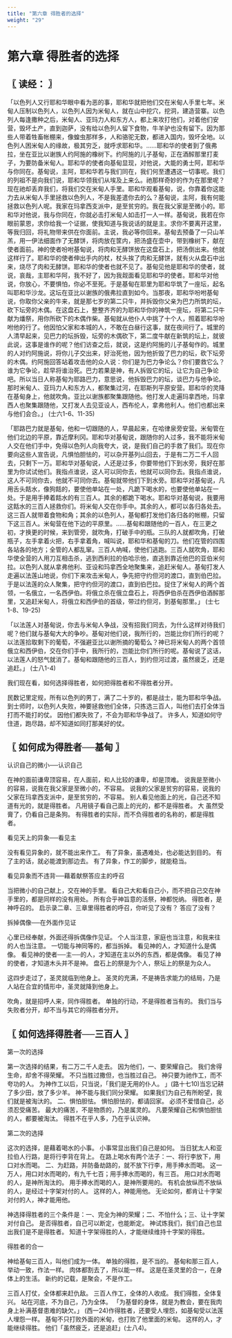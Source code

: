 ```yaml
---
title: "第六章 得胜者的选择"
weight: "29"
---
```


# 第六章 得胜者的选择


## 〖 读经： 〗

「以色列人又行耶和华眼中看为恶的事，耶和华就把他们交在米甸人手里七年。米甸人压制以色列人，以色列人因为米甸人，就在山中挖穴，挖洞，建造营寨。以色列人每逢撒种之后，米甸人、亚玛力人和东方人，都上来攻打他们，对着他们安营，毁坏土产，直到迦萨，没有给以色列人留下食物，牛羊驴也没有留下。因为那些人带着牲畜帐棚来，像蝗虫那样多，人和骆驼无数，都进入国内，毁坏全地。以色列人困米甸人的缘故，极其穷乏，就呼求耶和华。……耶和华的使者到了俄弗拉，坐在亚比以谢族人约阿施的橡树下。约阿施的儿子基甸，正在酒醡那里打麦子，为要防备米甸人。耶和华的使者向基甸显现，对他说，大能的勇士阿，耶和华与你同在。基甸说，主阿，耶和华若与我们同在，我们何至遭遇这一切事呢。我们的列祖不是向我们说，耶和华领我们从埃及上来么。祂那样奇妙的作为在那里呢？现在祂却丢弃我们，将我们交在米甸人手里。耶和华观看基甸，说，你靠着你这能力去从米甸人手里拯救以色列人，不是我差遣你去的么？基甸说，主阿，我有何能拯救以色列人呢。我家在玛拿西支派中，是至贫穷的。我在我父家是至微小的。耶和华对他说，我与你同在，你就必击打米甸人如击打一人一样。基甸说，我若在你眼前蒙恩，求你给我一个证据，使我知道与我说话的就是主。求你不要离开这里，等我归回，将礼物带来供在你面前。主说，我必等你回来。基甸去预备了一只山羊羔，用一伊法细面作了无酵饼，将肉放在筐内，把汤盛在壶中，带到橡树下，献在使者面前。神的使者吩咐基甸说，将肉和无酵饼放在这盘石上，把汤倒出来。他就这样行了。耶和华的使者伸出手内的杖，杖头挨了肉和无酵饼，就有火从盘石中出来，烧尽了肉和无酵饼。耶和华的使者也就不见了。基甸见他是耶和华的使者，就说，哀哉，主耶和华阿，我不好了，因为我觌面看见耶和华的使者。耶和华对他说，你放心，不要惧怕，你必不至死。于是基甸在耶里为耶和华筑了一座坛，起名叫耶和华沙龙。这坛在亚比以谢族的俄弗拉直到如今。当那夜，耶和华吩咐基甸说，你取你父亲的牛来，就是那七岁的第二只牛，并拆毁你父亲为巴力所筑的坛，砍下坛旁的木偶。在这盘石上，整整齐齐的为耶和华你的神筑一座坛，将第二只牛献为燔祭，用你所砍下的木偶作柴。基甸就从他仆人中挑了十个人，照着耶和华吩咐他的行了。他因怕父家和本城的人，不敢在白昼行这事，就在夜间行了。城里的人清早起来，见巴力的坛拆毁，坛旁的木偶砍下，第二度牛献在新筑的坛上，就彼此说，这事是谁作的呢？他们访查之后，就说，这是约阿施的儿子基甸作的。城里的人对约阿施说，将你儿子交出来，好治死他，因为他折毁了巴力的坛，砍下坛旁的木偶。约阿施回答站着攻击他的众人说：你们是为巴力争论么？你们要救它么？谁为它争论，趁早将谁治死。巴力若果是神，有人拆毁它的坛，让它为自己争论吧。所以当日人称基甸为耶路巴力，意思说，他拆毁巴力的坛，谈巴力与他争论。那时米甸人、亚玛力人和东方人，都聚集过河，在耶斯列平原安营。耶和华的灵降在基甸身上，他就吹角。亚比以谢族都聚集跟随他。他打发人走遍玛拿西地，玛拿西人也聚集跟随他，又打发人去见亚设人，西布伦人，拿弗他利人。他们也都出来与他们会合。」
(士六1-6、11-35)

「耶路巴力就是基甸，他和一切跟随的人，早晨起来，在哈律泉旁安营。米甸管在他们北边的平原，靠近摩利冈。耶和华对基甸说，跟随你的人过多，我不能将米甸人交在他们手中，免得以色列人向我夸大，说，是我们自己的手救了我们。现在你要向这些人宣告说，凡惧怕胆怯的，可以杂开基列山回去，于是有二万二千人回去，只剩下一万。耶和华对基甸说，人还是过多，你要带他们下到水旁，我好在那里为你试试他们。我指点谁说，这人可以同你去，他就可以同你去。我指点谁说，这人不可同你去，他就不可同你去。基甸就带他们下到水旁。耶和华对基甸说，凡用舌头餂水，像狗餂的，要使他单站在一处，凡跪下喝水的，也要使他单站在一处。于是用手捧着餂水的有三百人。其余的都跪下喝水。耶和华对基甸说，我要用这餂水的三百人拯救你们。将米甸人交在你手中。其余的人，都可以各归各处去。这三百人就带着食物和角；其余的以色列人，基甸都打发他们各归各的帐棚，只留下这三百人。米甸营在他下边的平原里。……基甸和跟随他的一百人，在三更之初，才换更的时候，来到管旁，就吹角，打破手中的瓶。三队的人就都吹角，打破瓶子，左手拿着火把，右手拿着角，喊叫说，耶和华和基甸的刀。他们在管的四围各站各的地方；全管的人都乱窜。三百人吶喊，使他们逃跑。三百人就吹角，耶和华使全营的人用刀互相击杀，逃到西利拉的伯哈示他，直逃到靠近他巴的亚伯米何拉。以色列人就从拿弗他利、亚设和玛拿西全地聚集来，追赶米甸人。基甸打发人走遍以法莲山地说，你们下来攻击米甸人，争先把守约但河的渡口，直到伯巴拉。于是以法莲的众人聚集，把守约但河的渡口，直到伯巴拉。捉住了米甸人的两个首领，一名俄立，一名西伊伯。将俄立杀在俄立盘石上，将西伊伯杀在西伊伯酒醡那里，又追赶米甸人，将俄立和西伊伯的首级，带过约但河，到基甸那里。」
(士七1-8、19-25)

「以法莲人对基甸说，你去与米甸人争战，没有招我们同去，为什么这样对待我们呢？他们就与基甸大大的争吵。基甸对他们说，我所行的，岂能比你们所行的呢？以法莲拾取剩下的葡萄，不强避亚比以谢所摘的葡萄么？神已将米甸人的两个首领俄立和西伊伯，交在你们手中，我所行的，岂能比你们所行的呢。基甸说了这话，以法莲人的怒气就消了。基甸和跟随他的三百人，到约但河过渡，虽然疲乏，还是追赶。」
(士八1-4)

我们现在看，如何选择得胜者，如何把得胜者和不得胜者分开。

民数记里定规，所有以色列的男丁，满了二十岁的，都是战士，能为耶和华争战。
到士师时，以色列人失败，神要拯救他们全体，只拣选三百人，叫他们去打全体当打而不能打的仗。
因他们都失败了，不会为耶和华争战了。
许多人，知道如何守住道，跑尽路，却不知道如同打那美好的仗。

## 〖 如何成为得胜者──基甸 〗

认识自己的微小──认识自己

在神的面前谦卑顶容易，在人面前，和人比较的谦卑，却是顶难。
说我是至微小的容易，说我在我父家是至微小的，不容易。
说我的父家是贫穷的容易，说我的父家在玛拿西支派中，是至贫穷的，不容易。
别人看见他面上的光，自己还不知道有光的，就是得胜者。
凡用镜子看自己面上的光的，都不是得胜者。
大 虽然受膏了，仍看自己是条狗。
有得胜者的实际，而不负得胜者的名称的，都是得胜者。

看见天上的异象──看见主

没有看见异象的，就不能出来作工。
有了异象，虽遇难处，也必能达到目的。
有了主的话，就必能渡到那边去。
有了异象，作工的脚步，就能稳当。

看见异象而不违背──藉着献祭答应主的呼召

当把微小的自己献上，交在神的手里。
看自己大和看自己小，而不把自己交在神手里的，都是同样的没有用处。
所有合乎神旨意的活祭，神都悦纳。
得胜者，是神呼召的。
启示录二章、三章里得胜者的呼召，你听见了没有？
答应了没有？

拆掉偶像──在外面作见证

心里已经奉献，外面还得拆偶像作见证。
个人当注意，家庭也当注意，和我来往的人也当注意。
一切能与神同等的，都当拆掉。
看见神的人，才知道什么是偶像。
看见神的使者──主──的人，才知道在主以外的东西，都是偶像。
看见了神的使者，才知道木头并不是神。
盘石上的祭是为个人，祭坛上的祭是为众人。

这四步走过了，圣灵就临到他身上。
圣灵的充满，不是祷告求能力的结局，乃是人站在合宜的情形中，圣灵就降到他身上。

吹角，就是招呼人来，同作得胜者。
单独的行动，不是得胜者当有的。
我们当与失败者分开，却不当与其它的得胜者分开。

## 〖 如何选择得胜者──三百人 〗

第一次的选择

第一次选择的结果，有二万二千人走去。
因为他们，一、要荣耀自己。
我们舍得生命，却舍不得荣耀。
不只当胜过撒但，也当胜过自己。
神只要为祂作工，而不夸功的人。
为神作工以后，只当说，「我们是无用的仆人。
」(路十七10)当忘记耕了多少田，放了多少羊。
神不能与我们同分荣耀。
如果我们为自己有所盼望，我们就是被淘汏的。
二、惧怕胆怯。
惧怕胆怯的，都请回家。
必须不爱惜自己，必须忍受痛苦。
最大的痛苦，不是物质的，乃是属灵的。
凡要荣耀自己和惧怕胆怯的人，都要被淘汰。
得胜不在乎人多，乃在乎认识神。

第二次的选择

这次的选择，是藉着喝水的小事。
小事常显出我们自己是如何。
当日犹太人和亚拉伯人行路，是将行李背在背上。
在路上喝水有两个法子：一、将行李放下，用口对水而喝。
二、为赶路，并防备劫路的，就不放下行李，用手捧水而喝。
这一万人，用口对水而喝的，有九千七百；用手捧水而喝的，有三百。
用口对水而喝的人，是神所淘汰的。
用手捧水而喝的人，是神所要用的。
有机会放纵而不放纵的人，是经过十字架对付的人。
这样的人，神能用他。
无论如何，都肯让十字架对付的人，神才能用他。

神选择得胜者的三个条件是：一、完全为神的荣耀；二、不怕什么；三、让十字架对付自己。
是否得胜者，自己可以断定，也能断定。
神试炼我们，我们自己也显出我们是不是得胜者。
知道十字架得胜的人，才能继续维持十字架的得胜。

得胜者的合一

神给基甸三百人，叫他们成为一体。
单独的得胜，是不当的。
基甸和那三百人，举动一致，作法一样。
肉体都割去了，所以能一样。
这是在圣灵里的合一，在身体上的生活。
新约的记载，是聚会，不是作工。

三百人打仗，全体都来赶仇敌。
三百人作工，全体的人收成。
我们得胜，全体复兴。
站在河底，不为自己，乃为全体。
「为基督的身体，就是为教会，要在我肉身上补满基督患难的缺欠。」
(西一24)作得胜者，还要受人埋怨，如基甸受以法莲人埋怨一样。
基甸不只打败外面的米甸，也打败了他里面的米甸。
这样的人，才能继续得胜。
他们「虽然疲乏，还是追赶」(士八4)。
